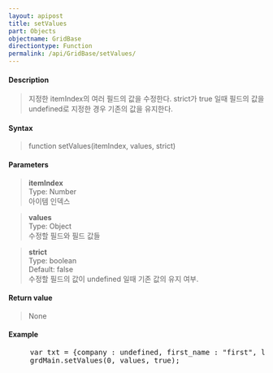 ```yaml
---
layout: apipost
title: setValues
part: Objects
objectname: GridBase
directiontype: Function
permalink: /api/GridBase/setValues/
---
```



#### Description

> 지정한 itemIndex의 여러 필드의 값을 수정한다.
> strict가 true 일때 필드의 값을 undefined로 지정한 경우 기존의 값을 유지한다.

#### Syntax

> function setValues(itemIndex, values, strict)

#### Parameters

> **itemIndex**  
> Type: Number  
> 아이템 인덱스  

> **values**  
> Type: Object  
> 수정할 필드와 필드 값들  

> **strict**  
> Type: boolean   
> Default: false  
> 수정할 필드의 값이 undefined 일때 기존 값의 유지 여부.  

#### Return value

> None

#### Example

<pre class="prettyprint">
     var txt = {company : undefined, first_name : "first", last_name : "abc"};
     grdMain.setValues(0, values, true);
</pre>




